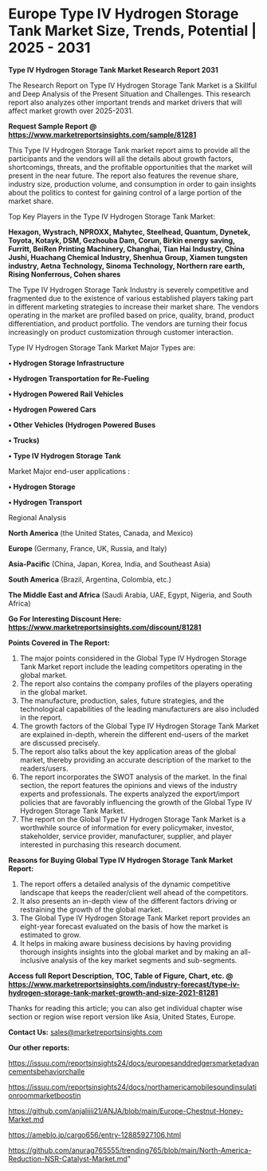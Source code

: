 # Europe Type IV Hydrogen Storage Tank Market Size, Trends, Potential | 2025 - 2031

<strong>Type IV Hydrogen Storage Tank Market Research Report 2031</strong>

The Research Report on Type IV Hydrogen Storage Tank Market is a Skillful and Deep Analysis of the Present Situation and Challenges. This research report also analyzes other important trends and market drivers that will affect market growth over 2025-2031.

<strong>Request Sample Report @ <a href=https://www.marketreportsinsights.com/sample/81281>https://www.marketreportsinsights.com/sample/81281</a></strong>

This Type IV Hydrogen Storage Tank market report aims to provide all the participants and the vendors will all the details about growth factors, shortcomings, threats, and the profitable opportunities that the market will present in the near future. The report also features the revenue share, industry size, production volume, and consumption in order to gain insights about the politics to contest for gaining control of a large portion of the market share.

Top Key Players in the Type IV Hydrogen Storage Tank Market:

<strong>Hexagon, Wystrach, NPROXX, Mahytec, Steelhead, Quantum, Dynetek, Toyota, Kotayk, DSM, Gezhouba Dam, Corun, Birkin energy saving, Furritt, BeiRen Printing Machinery, Changhai, Tian Hai Industry, China Jushi, Huachang Chemical Industry, Shenhua Group, Xiamen tungsten industry, Aetna Technology, Sinoma Technology, Northern rare earth, Rising Nonferrous, Cohen shares</strong>

The Type IV Hydrogen Storage Tank Industry is severely competitive and fragmented due to the existence of various established players taking part in different marketing strategies to increase their market share. The vendors operating in the market are profiled based on price, quality, brand, product differentiation, and product portfolio. The vendors are turning their focus increasingly on product customization through customer interaction.

Type IV Hydrogen Storage Tank Market Major Types are:

<strong>• Hydrogen Storage Infrastructure

• Hydrogen Transportation for Re-Fueling

• Hydrogen Powered Rail Vehicles

• Hydrogen Powered Cars

• Other Vehicles (Hydrogen Powered Buses

• Trucks)

• Type IV Hydrogen Storage Tank</strong>

Market Major end-user applications :

<strong>• Hydrogen Storage

• Hydrogen Transport</strong>

Regional Analysis

</u><strong><b>North America</b></strong> (the United States, Canada, and Mexico)

<strong><b>Europe </b></strong>(Germany, France, UK, Russia, and Italy)

<strong><b>Asia-Pacific</b></strong> (China, Japan, Korea, India, and Southeast Asia)

<strong><b>South America</b></strong> (Brazil, Argentina, Colombia, etc.)

<strong><b>The Middle East and Africa</b></strong> (Saudi Arabia, UAE, Egypt, Nigeria, and South Africa)

<strong>Go For Interesting Discount Here: <a href=https://www.marketreportsinsights.com/discount/81281>https://www.marketreportsinsights.com/discount/81281</a></strong>

<strong>Points Covered in The Report:</strong>
<ol>
  <li>The major points considered in the Global Type IV Hydrogen Storage Tank Market report include the leading competitors operating in the global market.</li>
  <li>The report also contains the company profiles of the players operating in the global market.</li>
  <li>The manufacture, production, sales, future strategies, and the technological capabilities of the leading manufacturers are also included in the report.</li>
  <li>The growth factors of the Global Type IV Hydrogen Storage Tank Market are explained in-depth, wherein the different end-users of the market are discussed precisely.</li>
  <li>The report also talks about the key application areas of the global market, thereby providing an accurate description of the market to the readers/users.</li>
  <li>The report incorporates the SWOT analysis of the market. In the final section, the report features the opinions and views of the industry experts and professionals. The experts analyzed the export/import policies that are favorably influencing the growth of the Global Type IV Hydrogen Storage Tank Market.</li>
  <li>The report on the Global Type IV Hydrogen Storage Tank Market is a worthwhile source of information for every policymaker, investor, stakeholder, service provider, manufacturer, supplier, and player interested in purchasing this research document.</li>
</ol>
<strong>Reasons for Buying Global Type IV Hydrogen Storage Tank Market Report:</strong>

<ol>
  <li>The report offers a detailed analysis of the dynamic competitive landscape that keeps the reader/client well ahead of the competitors.</li>
  <li>It also presents an in-depth view of the different factors driving or restraining the growth of the global market.</li>
  <li>The Global Type IV Hydrogen Storage Tank Market report provides an eight-year forecast evaluated on the basis of how the market is estimated to grow.</li>
  <li>It helps in making aware business decisions by having providing thorough insights insights into the global market and by making an all-inclusive analysis of the key market segments and sub-segments.</li>
</ol>
<strong>Access full Report Description, TOC, Table of Figure, Chart, etc. @ <a href=https://www.marketreportsinsights.com/industry-forecast/type-iv-hydrogen-storage-tank-market-growth-and-size-2021-81281>https://www.marketreportsinsights.com/industry-forecast/type-iv-hydrogen-storage-tank-market-growth-and-size-2021-81281</a></strong>


Thanks for reading this article; you can also get individual chapter wise section or region wise report version like Asia, United States, Europe.

<strong>Contact Us:</strong>
sales@marketreportsinsights.com

<strong>Our other reports:</strong>

<a href=https://issuu.com/reportsinsights24/docs/europesanddredgersmarketadvancementsbehaviorchalle>https://issuu.com/reportsinsights24/docs/europesanddredgersmarketadvancementsbehaviorchalle</a>

<a href=https://issuu.com/reportsinsights24/docs/northamericamobilesoundinsulationroommarketboostin>https://issuu.com/reportsinsights24/docs/northamericamobilesoundinsulationroommarketboostin</a>

<a href=https://github.com/anjaliiii21/ANJA/blob/main/Europe-Chestnut-Honey-Market.md>https://github.com/anjaliiii21/ANJA/blob/main/Europe-Chestnut-Honey-Market.md</a>

<a href=https://ameblo.jp/cargo656/entry-12885927106.html>https://ameblo.jp/cargo656/entry-12885927106.html</a>

<a href=https://github.com/anurag765555/trending765/blob/main/North-America-Reduction-NSR-Catalyst-Market.md>https://github.com/anurag765555/trending765/blob/main/North-America-Reduction-NSR-Catalyst-Market.md</a>"
